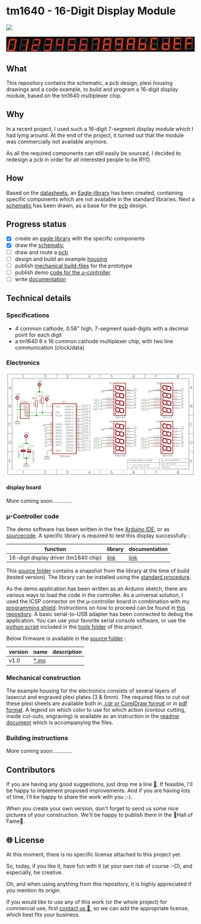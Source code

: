 # tm1640 - 16-Digit Display Module
![](https://img.shields.io/badge/project%20status-under%20construction-lightgrey.svg)

![display example](images/1234-example.png)

## What

This repository contains the schematic, a pcb design, plexi housing drawings and a code example, to build and program a 16-digit display module, based on the tm1640 multiplexer chip.

## Why

In a recent project, I used such a 16-digit 7-segment display module which I had lying around. At the end of the project, it turned out that the module was commercially not available anymore.

As all the required components can still easily be sourced, I decided to redesign a pcb in order for all interested people to be RYO.

## How

Based on the [datasheets](/pdf-files), an [Eagle-library](/eagle-files) has been created, containing specific components which are not available in the standard libraries. Next a [schematic](#electronics) has been drawn, as a base for the [pcb](#display-board) design.

## Progress status

 - [x] create an [eagle library](/eagle-files) with the specific components
 - [x] draw the [schematic](#electronics)
 - [ ] draw and route a [pcb](#display-board)
 - [ ] design and build an example [housing](#mechanical-construction)  
 - [ ] publish [mechanical build-files](pdf-files/) for the prototype
 - [ ] publish demo [code for the µ-controller](source/)
 - [ ] write [documentation](https://github.com/nostradomus/tm1640_16-digit_display/wiki)

## Technical details

### Specifications

 - 4 common cathode, 0.56" high, 7-segment quad-digits with a decimal point for each digit
 - a tm1640 8 x 16 common cathode multiplexer chip, with two line communication (clock/data)

### Electronics

[![schematic](images/schematic-S.png)](images/schematic.png)

#### display board

More coming soon.............

### µ-Controller code

The demo software has been written in the free [Arduino IDE](https://www.arduino.cc/en/Main/Software), or as [sourcecode](https://github.com/arduino/Arduino/). A specific library is required to test this display successfully :

function                                    | library                                                | documentation
--------------------------------------------|--------------------------------------------------------|----------------------------------------------------------
16-digit display driver (tm1640 chip)       | [link](https://github.com/rjbatista/tm1638-library/)   | [link](https://github.com/rjbatista/tm1638-library/wiki)

This [source folder](source/) contains a snapshot from the library at the time of build (tested version). The library can be installed using the [standard procedure](https://www.arduino.cc/en/Guide/Libraries).

As the demo application has been written as an Arduino sketch, there are various ways to load the code in the controller. As a universal solution, I used the ICSP connector on the µ-controller board in combination with my [programming shield](https://github.com/nostradomus/ATtinyISPprogrammerShield). Instructions on how to proceed can be found in [this repository](https://github.com/nostradomus/ATtinyISPprogrammerShield). A basic serial-to-USB adapter has been connected to debug the application. You can use your favorite serial console software, or use the [python script](tools/SerialMonitor.py) included in the [tools folder](tools/) of this project.

Below firmware is available in the [source folder](source/) :

version | name                                        | description
--------|---------------------------------------------|--------------------------------------------------------------------------------------------
v1.0    | [*.ino](source/*.ino) |

### Mechanical construction

The example housing for the electronics consists of several layers of lasercut and engraved plexi plates (3 & 6mm). The required files to cut out these plexi sheets are available both in [.cdr or CorelDraw format](laser-cutting-files/) or in [pdf format](pdf-files/). A legend on which color to use for which action (contour cutting, inside cut-outs, engraving) is available as an instruction in the [readme document](laser-cutting-files/README.md) which is accompanying the files.

### Building instructions

More coming soon.............

## Contributors

If you are having any good suggestions, just drop me a line [:email:](http://nostradomus.ddns.net/contactform.html).
If feasible, I'll be happy to implement proposed improvements.
And if you are having lots of time, I'll be happy to share the work with you ;-).

When you create your own version, don't forget to send us some nice pictures of your construction. We'll be happy to publish them in the :confetti_ball:Hall of Fame:confetti_ball:.

## :globe_with_meridians: License

At this moment, there is no specific license attached to this project yet.

So, today, if you like it, have fun with it (at your own risk of course :-D), and especially, be creative.

Oh, and when using anything from this repository, it is highly appreciated if you mention its origin.

If you would like to use any of this work (or the whole project) for commercial use, first [contact us :email:](http://nostradomus.ddns.net/contactform.html), so we can add the appropriate license, which best fits your business.
